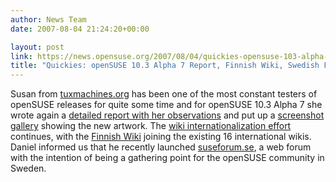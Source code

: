 ```yaml
---
author: News Team
date: 2007-08-04 21:24:20+00:00

layout: post
link: https://news.opensuse.org/2007/08/04/quickies-opensuse-103-alpha-7-report-finnish-wiki-swedish-forum/
title: "Quickies: openSUSE 10.3 Alpha 7 Report, Finnish Wiki, Swedish Forum"
---
```

Susan from [tuxmachines.org](http://www.tuxmachines.org/) has been one of the most constant testers of openSUSE releases for quite some time and for openSUSE 10.3 Alpha 7 she wrote again a [detailed report with her observations](http://www.tuxmachines.org/node/18763) and put up a [screenshot gallery](http://www.tuxmachines.org/gallery/v/suse103a7/) showing the new artwork. The [wiki internationalization effort](http://en.opensuse.org/OpenSUSE_Translation_Guide) continues, with the [Finnish Wiki](http://fi.opensuse.org/) joining the existing 16 international wikis. Daniel informed us that he recently launched [suseforum.se](http://www.suseforum.se), a web forum with the intention of being a gathering point for the openSUSE community in Sweden.
